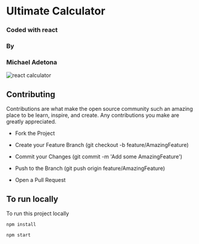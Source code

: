 # Ultimate Calculator 
### Coded with react
###   By
### Michael Adetona

![react calculator](https://user-images.githubusercontent.com/36950610/190286684-b2ed62bf-2d34-4662-b6d9-95187a3fba17.PNG)

## Contributing
Contributions are what make the open source community such an amazing place to be learn, inspire, and create. Any contributions you make are greatly appreciated.

- Fork the Project

- Create your Feature Branch (git checkout -b feature/AmazingFeature)
- Commit your Changes (git commit -m 'Add some AmazingFeature')
- Push to the Branch (git push origin feature/AmazingFeature)
- Open a Pull Request

## To run locally
To run this project locally
```
npm install
```
```
npm start
```

